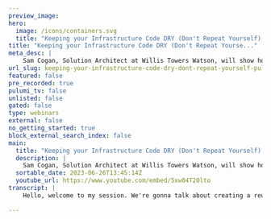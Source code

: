 ```yaml
---
preview_image:
hero:
  image: /icons/containers.svg
  title: "Keeping your Infrastructure Code DRY (Don't Repeat Yourself) | PulumiUP 2023"
title: "Keeping your Infrastructure Code DRY (Don't Repeat Yourse..."
meta_desc: |
    Sam Cogan, Solution Architect at Willis Towers Watson, will show how you can build a library of reusable modules that you can repeatedly reuse in y...
url_slug: keeping-your-infrastructure-code-dry-dont-repeat-yourself-pulumiup-2023
featured: false
pre_recorded: true
pulumi_tv: false
unlisted: false
gated: false
type: webinars
external: false
no_getting_started: true
block_external_search_index: false
main:
  title: "Keeping your Infrastructure Code DRY (Don't Repeat Yourself) | PulumiUP 2023"
  description: |
    Sam Cogan, Solution Architect at Willis Towers Watson, will show how you can build a library of reusable modules that you can repeatedly reuse in your IaC projects. This is not just about boilerplate code but real, usable modules that provide value to your whole team, help you comply with standards, and build infrastructure faster.  
  sortable_date: 2023-06-26T13:45:14Z
  youtube_url: https://www.youtube.com/embed/5xw04T20lto
transcript: |
    Hello, welcome to my session. We're gonna talk about creating a reusable infrastructures code library. My name's Sam Cogan. I'm a solutions architect with a company called WTW. And I spend a lot of time working with infrastructures code and helping teams implement it within their projects and applications. If you spend any sort of time writing infrastructure code with any tool, you will find that you are rewriting the same code over and over. There are only so many ways you can deploy a virtual machine or web application and particularly if you've got corporate standards around security and compliance, that's gonna force your hand even more to using essentially the same code on lots and lots of different projects. If you're recreating that every time you're wasting your time and you're opening yourself up to issues. Um And that's what we're going to tackle today is how can you create usable modules that prevent you needing to do that? So why bother, what's the point in creating reusable modules? Well, the first one on the list there, we've kind of tackled already saving time. If you can pull in a module you've already written for deploying that VM rather than writing the same code that you wrote last week, you've saved yourself a load of time. You've also saved yourself frustration and boredom of having to do that same task over and over. So that was fairly obvious. And it's a good reason even just to have your own personal collection of modules is to save yourself that duplication and that effort and save time. But there are other reasons to do this as well. If you're working with more than just yourself or even to be honest with yourself over time, promoting consistency is a really important thing. If you're deploying lots and lots of virtual machines, you ideally want them to be deployed in the same manner every time or whatever resource. Um And if you're rewriting the code every time you are gonna get differences between each deployment, even if it's just you doing it. But if you add in a team of people who all have their own ways of doing things, you are gonna end up with things deployed in a, in a different way across the team. So if you can use a module, you can write a once a way of creating this particular resource and everyone uses that module, you're gonna get a consistent deployment of that. Maybe you use the same naming conventions, maybe you use the same type of resource and the same skew or all those sort of things. But you can build consistency into your module and everyone will use that. Thirdly, we can look at hiding some complexity with modules as well. Modules allow us to present a simple interface to a complex problem. And this can be really useful if you've got people who want to be able to deploy infrastructure, but don't want to be the ones writing complex C# or typescript or, or whatever code you're gonna use to write it. They just want to be able to deploy a web application and get it configured and running and be compliant with all the standards and so on. They just want to be able to do that if you create a module which makes a lot of choices for them. You know, you, you are taking them down a path with, with this. But you are saying this is how we should deploy a web application. You just give me a few parameters that allow me to vary it a little bit based on your needs and I will take care of the rest. You don't have to understand about what different options are available or what things you should have turned on or turned off. Um That can make it really easy for people to consume things if they're getting started or just don't want to have to care about the workings of a resource. And this then leads on to the fourth option there which takes that a step further and it's applying standards. So if you work at any size company, you are gonna have security standards, you're gonna have compliance standards, you're gonna have just corporate standards around what type of resources you're allowed to deploy, what sizes those sort of things. If you're having to go away and read all those standards every time you create some infrastructure as code, um and make sure you're compliant with it, it takes time and it, and it's very difficult for people to do consistently. So if you create a module and you make sure your module is consistent with your standards and will will deploy a resource that is compliant out of the box, then people can just consume that. And they know if I run this module, I'm gonna be compliant with, with security, they're not gonna come breathe down my neck because I know it's already compliant with those standards. So a few good reasons why you might wanna look at modules. I'm sure there are many others as well, but these ones that really stand out. So how do we create modules? Pretty much every infrastructure as code language has a way for you to create modules. So if you're coming from the Azure Space, um and you are, you can look at either arm templates or BICEP, you can do it with that. But arm templates have nested templates, bicep has modules, aws there's cloud formation modules and that will do it in that platform for Pulumi, which is what we're gonna focus on today. Obviously, we're looking at component resources and then a further extension for packages, if you want to look at that and for terraform, you've got modules. So whatever language you're using, you can find a way to create these reusable resources. So let's have a quick look at what this actually looks like. How do you create one using Pulumi and a component resource? So I hop over to VS code. And in here, I've got a module that I've created. This is written in C# but it will be applicable to any of the plume languages. Um And this module is basically trying to do some of the things we talked about. It is deploying in Azure Cotti cluster. A KS. Um And it is firstly hiding a lot of complexity. There are lots of options and configuration values you need to set for A KS that if you just want a plain old cluster for development. Um You might not care about, we're also applying some security standards and we're making it really easy to deploy a Cuber's cluster. So the module has two components. Um The first one is the resource argument. So this is where you specify any parameters that are going to go into your module. These are the interface into your module and this is just a plain old in the case of C# it's just a plain old class. Um But it inherits from the resource arcs class, which is a Pulumi class. That comes out of the box. Um And all we have to do there is specify any um input values that we want to feed into the module. So I'm asking the end user to provide some things like a resource group name, uh a name for the cluster, how many nodes they want in their cluster, the size of the nodes and then some networking information. And I'm giving some sensible defaults for some of those. So they don't even have to supply some of them if they don't want them, that's the resource arcs class. And that's a very simple one. And then the second one is the actual module. So it's a little bit more complicated but not too much. So firstly, again, in C# it's a class um and you inherit from the component resource class and this is, this tells Pulumi that it is a component that we're gonna create here. Um And we've got some output set here, which is our sort of external output interface to the, to the module. These are the results of running the module that will be given to the user when you run it, that can then be consumed by other things downstream. And then we've got the constructor um which is kind of the key part, which is where we actually run the Pulumi code. And the constructor is just accepting a, a name for the resource, the um resource arguments class that we created uh previously uh for the options and then a component resource options class which allows you to specify some default settings for how the actual deployment works, but that defaults to null. Um So you don't have to use it if you don't want to, we've got a base there that we then use, which is just a sort of a urn for the identifier for the module. And then under that, we just write plain old Pulumi code to create the resources. So whatever we actually want to create within the module we define here using normal Pulumi code, nothing special about this in terms of creating the module. So we see that we're creating a resource group, we're creating a virtual network. Um We then deploying the A KS cluster into that virtual network. Um And then we set all those options up and we get some outputs including the Q config file um and pass those out. So there's nothing special about the Pulumi code there. As I say, you could just write whatever you want then when it comes to consuming that. So this is our actual pluming application what we're doing in deployment. Um I'm just using my module. Um And then you can see here, I am deploying a cumulated cluster with this module um passing in some of those parameters that we need. So the cluster name, the resource get name and the node count everything else I'm accepting the default. So it's gonna pick the VM size and the networking settings for me. Um And that will then when I run that we'll deploy that cluster. So you can see this is a really simple, you know, three argument um option to deploy the cluster. And behind that there's a load of complexity which is hidden to deploy that resource group, that vnet that close with all those options and those security defaults and those sort of things. But as an end user, what I'm seeing here is if I want a development cluster for, for I just deploy this and it's really easy. Um And I'm not having to rewrite any of that code. So one really important thing about the modules is actually how do we get those to the end user? It's all very well writing some really fancy module codes, but if nobody uses it, then it's not gonna be helpful. So we need to deliver them to the end user. Now, you could zip them up and send them out to via email, I suppose. But that's gonna be really difficult for people to use in bulk. They're gonna have to talk to you, to use it and getting updates out there is also going to be painful. So most languages have a means of delivering those to the end user. So for the Azure space, you've got template specs um and you've got bis set registries or just plain old storage accounts in um aws, you've got car formation registry for Pulumi. Um You've got any of the packaging mechanisms that come with the languages that you're supporting. So we were writing A C# there, we would probably create a new get package to deliver that to the end user. If you're using time script, you could use M PM Python, you could use pi pi whatever the the distribution method comes with your language, you can use that to deliver your modules or your component resources to the end user, which is a really nice feature. Uh With Terraform, you can either use git reposted to deliver your modules or you've got Terraform registry if you're using the enterprise version. So you've got ways to get them to the end user, which is nearly as important as actually writing them. If people can't get them, they won't use them. And speaking of not using them, there are a few tips we're gonna talk about here about creating good modules so that people do actively use them. Um So let's just quickly run through some of these. Um So firstly, your module really should do one thing and do it as simple as possible. So don't go and create really complex modules with lots of different options and parameters that can do multiple different things at one time. I want to know that if I use your model, it's gonna do one thing and it's gonna do that for me in a simplest way as possible. So that module we created for cup is deploying a Cupids cluster. Yes, it's deploying a various different resources but they are all in support of that cities cluster. We're not going and creating a web application at the same time to do something else. That would be a separate module for web applications. You want to provide options like we saw with the COTIS module. We we provided some parameters to allow some level of customization but not too many. You don't want to present people with a great long list of arguments they can pass into your module because it makes it really difficult to actually get started with. You have to know what values these are all gonna set. Um Some of them are likely to be quite complicated. So keep it as small as possible, make it useful that there are pieces in their parameters that are actually providing a useful parameter organization. It's something people are gonna need to be able to vary. Um but don't give them a really complex interface to your module. Similarly, your module needs to do something that adds value. There is no point creating a module that just wraps something really simple and doesn't add any additional features. So take a resource group in Azure, a resource group is a very simple resource. It takes three parameters, I think um a location, a name and some tags. Um There's no point creating a module that just wraps a resource group. What value could you add on top of that? Um that that warrants having extra layers between the native resource and the end user. So make sure that your module is is doing something useful for our KTIS module. It was simplifying the interface, it was deploying some security defaults. The user didn't have to make a lot of choices. They just got a very easy to deploy cluster, there was value there, you need to make sure you version your modules, people are going to consume them. They're gonna want to know when there are new versions. They are going to want to know that you know what changes have happened in the new versions or whether there are any breaking changes and make the decision themselves when to update to the the new version. So make sure you apply a versioning scheme somehow to your modules. A lot of the distribution methods we just talked about will have a versioning features but make sure you use them, we mentioned it already but making them easy to obtain. So use those tools to deliver those modules to the end user, whichever language you're using so that they can easily go and grab them and update them in the future. Um Adding any sort of tension between them getting and using the modules means people won't use them on the same wavelength, keep them updated if you don't update your modules and there's new features coming out to the resource that you're deploying people want to use those. They can't use your module. They're just gonna bind your module and use the native resource and do it the complicated way. Um So make sure you update your modules on a regular basis with new features so that people keep using them and don't bypass them when you start your journey with creating modules, start simple, pick something relatively simple and it's gonna tell it gonna take you a long time to, to create the module four so that you can get that released and get that out to people. So and then they can understand the value of it but also give you feedback as to, you know, what could be improved, what it does. Well, um those sort of things don't try and create the, you know, the the complex and, and really difficult to use module to start with, start with something simple and go from there. And alongside that, make sure you create documentation. If you want people to use your modules, they need to be able to go and find the docs and see what the parameters are, see what the outputs are. You don't want them relying on having to come to you and ask those things because people won't um you want to give them the documentation so they can find out themselves um and they can keep up to date with that as you change the module. And then lastly, you need to let people know these modules exist, go out and talk to people who are going to consume them, show them the modules, show them why the benefit is tell them about the, you know, the features you're going to add in the future, the updates you're gonna apply, make it. So people can see it as a really easy really or really purposeful reason for using those modules, even if it's just as simple as you have to comply with these security rules or you can't deploy anything. And this will do that for you that in a lot of cases will be more than enough to drive people to using your modules rather than have to figure that out themselves. So just some tips on creating modules from, from experience um that hopefully will help you get going and we get, you get people using those modules, which is a really important thing. There's no point creating a fancy library of lots of complex modules if nobody uses them. And then lastly, I just want to talk about a further step you could take if you're using Pulumi, you're creating those component resources. You saw when we created that CTI module, we wrote it in C# at that time. The only person who can consume that module is somebody who's writing their Pulumi code in C# as well. It needs to be in the same language, but we can take it a step further and use Pulumi packages and Pulumi packages allows us to wrap that component resource with a schema and auto generate some sdks that will allow us to use that module or that component resource in any of the Pulumi languages. So you can, if you've got teams that are using multiple different languages and you, you, you gotta pick a language to write your component resource in, you don't want to have to write the same thing multiple times in different languages. So what you can do is use packages. There's a little bit of extra work. You have to develop that schema. But once you've done that, your package is now available to anyone who wants to consume it in any language. So this can be a really powerful thing if you are using different languages within um your in your enterprise or if you want to create Pulumi component resources that you release to the world, you know, you put them on github or the uh Pulumi registry and they can then get consumed by anyone. But you wanna make sure that anyone can use it in whatever language they want. So you don't have to do this. If you're, if you're a single language shop and you don't, you don't care for other languages, the component resources will do you just fine. But if you want to take the next step and make them multi-language ploy packages is something to look into and that's it for today. I hope you found that session useful. I hope it's inspired you to go away and start creating some modules of your own. Um All the code we looked at there is available on my github repo there. Um So if you want to go have a look at that, please feel free to. Um And also I blog a lot about this sort of topic. A lot of infrastructure is code and, and reusable code and those sort of things at Sam Cogan dot com. So please feel free to take a look at that as well. Um Again, I hope you found it useful. I hope you enjoy the rest of the sessions at Pulumi up and I will talk to you later. Thanks.

---
```

